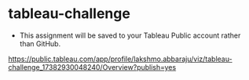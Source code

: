 # tableau-challenge
 
* This assignment will be saved to your Tableau Public account rather than GitHub. 

https://public.tableau.com/app/profile/lakshmo.abbaraju/viz/tableau-challenge_17382930048240/Overview?publish=yes

